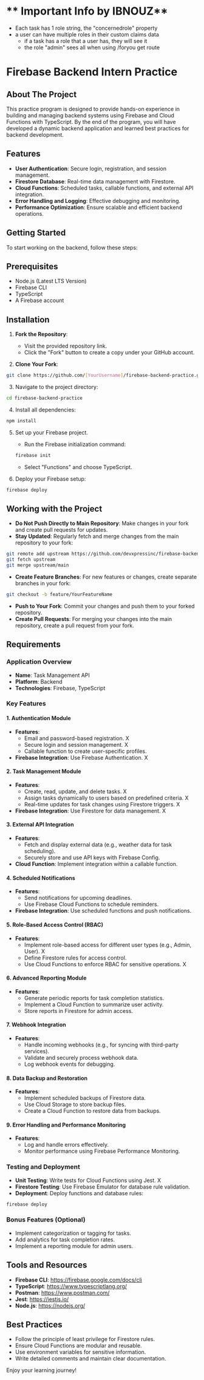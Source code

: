 
# ** Important Info by IBNOUZ**
- Each task has 1 role string, the "concernedrole" property
- a user can have multiple roles in their custom claims data
    - if a task has a role that a user has, they will see it
    - the role "admin" sees all when using /foryou get route

# Firebase Backend Intern Practice

## About The Project

This practice program is designed to provide hands-on experience in building and managing backend systems using Firebase and Cloud Functions with TypeScript. By the end of the program, you will have developed a dynamic backend application and learned best practices for backend development.

## Features

- **User Authentication**: Secure login, registration, and session management.
- **Firestore Database**: Real-time data management with Firestore.
- **Cloud Functions**: Scheduled tasks, callable functions, and external API integration.
- **Error Handling and Logging**: Effective debugging and monitoring.
- **Performance Optimization**: Ensure scalable and efficient backend operations.

## Getting Started

To start working on the backend, follow these steps:

## Prerequisites
- Node.js (Latest LTS Version)
- Firebase CLI
- TypeScript
- A Firebase account

## Installation

1. **Fork the Repository**:
   - Visit the provided repository link.
   - Click the "Fork" button to create a copy under your GitHub account.

2. **Clone Your Fork**:
```bash
git clone https://github.com/[YourUsername]/firebase-backend-practice.git
```

3. Navigate to the project directory:
```bash
cd firebase-backend-practice
```

4. Install all dependencies:
```bash
npm install
```

5. Set up your Firebase project.
   - Run the Firebase initialization command:
   ```bash
   firebase init
   ```
   - Select "Functions" and choose TypeScript.
   
6. Deploy your Firebase setup:
```bash
firebase deploy
```

## Working with the Project

- **Do Not Push Directly to Main Repository**: Make changes in your fork and create pull requests for updates.
- **Stay Updated**: Regularly fetch and merge changes from the main repository to your fork:
```bash
git remote add upstream https://github.com/devxpressinc/firebase-backend-practice.git
git fetch upstream
git merge upstream/main
```

- **Create Feature Branches**: For new features or changes, create separate branches in your fork:
```bash
git checkout -b feature/YourFeatureName
```

- **Push to Your Fork**: Commit your changes and push them to your forked repository.
- **Create Pull Requests**: For merging your changes into the main repository, create a pull request from your fork.

## Requirements

### Application Overview
- **Name**: Task Management API
- **Platform**: Backend
- **Technologies**: Firebase, TypeScript

### Key Features

#### 1. Authentication Module
- **Features**:
    - Email and password-based registration.                X
    - Secure login and session management.                X
    - Callable function to create user-specific profiles.
- **Firebase Integration**: Use Firebase Authentication. X

#### 2. Task Management Module
- **Features**:
    - Create, read, update, and delete tasks.                X
    - Assign tasks dynamically to users based on predefined criteria.                X
    - Real-time updates for task changes using Firestore triggers.                X
- **Firebase Integration**: Use Firestore for data management.    X

#### 3. External API Integration
- **Features**:
    - Fetch and display external data (e.g., weather data for task scheduling).
    - Securely store and use API keys with Firebase Config.
- **Cloud Function**: Implement integration within a callable function.

#### 4. Scheduled Notifications
- **Features**:
    - Send notifications for upcoming deadlines.
    - Use Firebase Cloud Functions to schedule reminders.
- **Firebase Integration**: Use scheduled functions and push notifications.

#### 5. Role-Based Access Control (RBAC)
- **Features**:
    - Implement role-based access for different user types (e.g., Admin, User).    X
    - Define Firestore rules for access control.
    - Use Cloud Functions to enforce RBAC for sensitive operations.    X

#### 6. Advanced Reporting Module
- **Features**:
    - Generate periodic reports for task completion statistics.
    - Implement a Cloud Function to summarize user activity.
    - Store reports in Firestore for admin access.

#### 7. Webhook Integration
- **Features**:
    - Handle incoming webhooks (e.g., for syncing with third-party services).
    - Validate and securely process webhook data.
    - Log webhook events for debugging.

#### 8. Data Backup and Restoration
- **Features**:
    - Implement scheduled backups of Firestore data.
    - Use Cloud Storage to store backup files.
    - Create a Cloud Function to restore data from backups.

#### 9. Error Handling and Performance Monitoring
- **Features**:
    - Log and handle errors effectively.
    - Monitor performance using Firebase Performance Monitoring.

### Testing and Deployment

- **Unit Testing**: Write tests for Cloud Functions using Jest.    X
- **Firestore Testing**: Use Firebase Emulator for database rule validation.   
- **Deployment**: Deploy functions and database rules:
```bash
firebase deploy
```

### Bonus Features (Optional)
- Implement categorization or tagging for tasks.
- Add analytics for task completion rates.
- Implement a reporting module for admin users.

## Tools and Resources
- **Firebase CLI**: https://firebase.google.com/docs/cli
- **TypeScript**: https://www.typescriptlang.org/
- **Postman**: https://www.postman.com/
- **Jest**: https://jestjs.io/
- **Node.js**: https://nodejs.org/

## Best Practices

- Follow the principle of least privilege for Firestore rules.
- Ensure Cloud Functions are modular and reusable.
- Use environment variables for sensitive information.
- Write detailed comments and maintain clear documentation.

Enjoy your learning journey!
